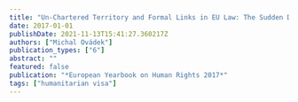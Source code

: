 ```yaml
---
title: "Un-Chartered Territory and Formal Links in EU Law: The Sudden Discovery of the Limits of the EU Charter of Fundamental Rights through Humanitarian Visa"
date: 2017-01-01
publishDate: 2021-11-13T15:41:27.360217Z
authors: ["Michal Ovádek"]
publication_types: ["6"]
abstract: ""
featured: false
publication: "*European Yearbook on Human Rights 2017*"
tags: ["humanitarian visa"]
---
```


